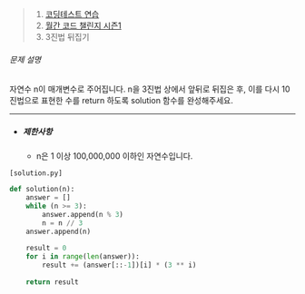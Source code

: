 > 1. [코딩테스트 연습](https://school.programmers.co.kr/learn/challenges)
>2. [월간 코드 챌린지 시즌1](https://school.programmers.co.kr/learn/challenges)
> 3. 3진법 뒤집기



###### 문제 설명

자연수 n이 매개변수로 주어집니다. n을 3진법 상에서 앞뒤로 뒤집은 후, 이를 다시 10진법으로 표현한 수를 return 하도록 solution 함수를 완성해주세요.

------

- ##### 제한사항

  - n은 1 이상 100,000,000 이하인 자연수입니다.



`[solution.py]`

```python
def solution(n):
    answer = []
    while (n >= 3):
        answer.append(n % 3)
        n = n // 3
    answer.append(n)
    
    result = 0
    for i in range(len(answer)):
        result += (answer[::-1])[i] * (3 ** i)
    
    return result
```

